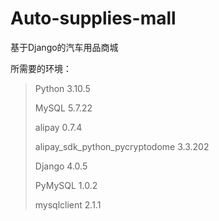 # Auto-supplies-mall

基于Django的汽车用品商城

所需要的环境：
> Python 3.10.5
> 
> MySQL 5.7.22
> 
> alipay 0.7.4
> 
> alipay_sdk_python_pycryptodome 3.3.202
> 
> Django 4.0.5
> 
> PyMySQL 1.0.2
> 
> mysqlclient 2.1.1